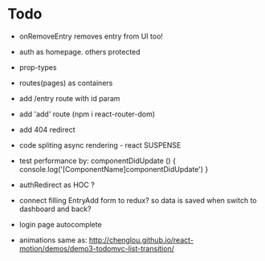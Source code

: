 # Todo

-   onRemoveEntry removes entry from UI too!

-   auth as homepage. others protected
-   prop-types

-   routes(pages) as containers
-   add /entry route with id param
-   add 'add' route (npm i react-router-dom)
-   add 404 redirect
-   code spliting async rendering - react SUSPENSE
-   test performance by:
    componentDidUpdate () {
    console.log('[ComponentName]componentDidUpdate')
    }
- authRedirect as HOC ?
- connect filling EntryAdd form to redux? so data is saved when switch to dashboard and back?
- login page autocomplete
- animations same as: http://chenglou.github.io/react-motion/demos/demo3-todomvc-list-transition/
